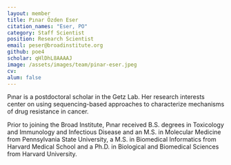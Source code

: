 ```yaml
---
layout: member
title: Pınar Özden Eser
citation_names: "Eser, PO"
category: Staff Scientist
position: Research Scientist
email: peser@broadinstitute.org
github: poe4
scholar: qHlDhL8AAAAJ
image: /assets/images/team/pinar-eser.jpeg
cv:
alum: false
---
```


Pınar is a postdoctoral scholar in the Getz Lab. Her research interests center on using sequencing-based approaches to characterize mechanisms of drug resistance in cancer.

Prior to joining the Broad Institute, Pınar received B.S. degrees in Toxicology and Immunology and Infectious Disease and an M.S. in Molecular Medicine from Pennsylvania State University, a M.S. in Biomedical Informatics from Harvard Medical School and a Ph.D. in Biological and Biomedical Sciences from Harvard University. 

